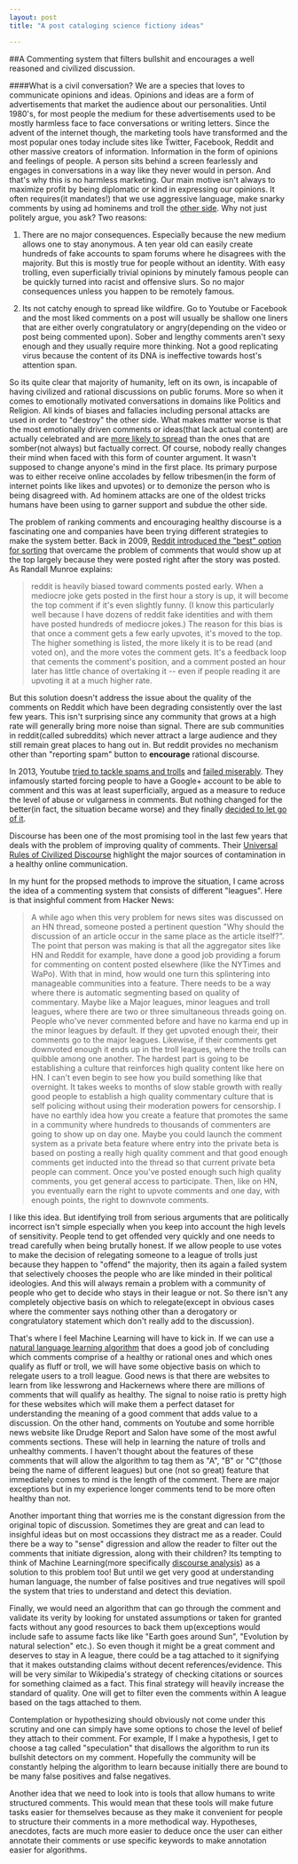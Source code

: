 ```yaml
---
layout: post
title: "A post cataloging science fictiony ideas"

---
```



##A Commenting system that filters bullshit and encourages a well reasoned and civilized discussion.

####What is a civil conversation?
We are a species that loves to communicate opinions and ideas. Opinions and ideas are a form of advertisements that market the audience about our personalities. Until 1980's, for most people the medium for these advertisements used to be mostly harmless face to face conversations or writing letters. Since the advent of the internet though, the marketing tools have transformed and the most popular ones today include sites like Twitter, Facebook, Reddit and other massive creators of information. Information in the form of opinions and feelings of people. A person sits behind a screen fearlessly and engages in conversations in a way like they never would in person. And that's why this is no harmless marketing. Our main motive isn't always to maximize profit by being diplomatic or kind in expressing our opinions. It often requires(it mandates!) that we use aggressive language, make snarky comments by using ad hominems and troll the [other side](https://en.wikipedia.org/wiki/Tribalism). Why not just politely argue, you ask? Two reasons:

1. There are no major consequences. Especially because the new medium allows one to stay anonymous. A ten year old can easily create hundreds of fake accounts to spam forums where he disagrees with the majority. But this is mostly true for people without an identity. With easy trolling, even superficially trivial opinions by minutely famous people can be quickly turned into racist and offensive slurs. So no major consequences unless you happen to be remotely famous. 

2. Its not catchy enough to spread like wildfire. Go to Youtube or Facebook and the most liked comments on a post will usually be shallow one liners that are either overly congratulatory or angry(depending on the video or post being commented upon). Sober and lengthy comments aren't sexy enough and they usually require more thinking. Not a good replicating virus because the content of its DNA is ineffective towards host's attention span. 


So its quite clear that majority of humanity, left on its own, is incapable of having civilized and rational discussions on public forums. More so when it comes to emotionally motivated conversations in domains like Politics and Religion. All kinds of biases and fallacies including personal attacks are used in order to "destroy" the other side. What makes matter worse is that the most emotionally driven comments or ideas(that lack actual content) are actually celebrated and are [more likely to spread](http://papers.ssrn.com/sol3/papers.cfm?abstract_id=1528077) than the ones that are somber(not always) but factually correct. Of course, nobody really changes their mind when faced with this form of counter argument. It wasn't supposed to change anyone's mind in the first place. Its primary purpose was to either receive online accolades by fellow tribesmen(in the form of internet points like likes and upvotes) or to demonize the person who is being disagreed with. Ad hominem attacks are one of the oldest tricks humans have been using to garner support and subdue the other side.

The problem of ranking comments and encouraging healthy discourse is a fascinating one and companies have been trying different strategies to make the system better. Back in 2009, [Reddit introduced the "best" option for sorting](http://www.redditblog.com/2009/10/reddits-new-comment-sorting-system.html) that overcame the problem of comments that would show up at the top largely because they were posted right after the story was posted. As Randall Munroe explains:

>reddit is heavily biased toward comments posted early. When a mediocre joke gets posted in the first hour a story is up, it will become the top comment if it's even slightly funny. (I know this particularly well because I have dozens of reddit fake identities and with them have posted hundreds of mediocre jokes.) The reason for this bias is that once a comment gets a few early upvotes, it's moved to the top. The higher something is listed, the more likely it is to be read (and voted on), and the more votes the comment gets. It's a feedback loop that cements the comment's position, and a comment posted an hour later has little chance of overtaking it -- even if people reading it are upvoting it at a much higher rate.

But this solution doesn't address the issue about the quality of the comments on Reddit which have been degrading consistently over the last few years. This isn't surprising since any community that grows at a high rate will generally bring more noise than signal. There are sub communities in reddit(called subreddits) which never attract a large audience and they still remain great places to hang out in. But reddit provides no mechanism other than "reporting spam" button to **encourage** rational discourse. 

In 2013, Youtube [tried to tackle spams and trolls](http://www.reelseo.com/youtube-comments-system-rolling/) and [failed miserably](http://www.pcmag.com/article2/0,2817,2427715,00.asp). They infamously started forcing people to have a Google+ account to be able to comment and this was at least superficially, argued as a measure to reduce the level of abuse or vulgarness in comments. But nothing changed for the better(in fact, the situation became worse) and they finally [decided to let go of it](http://www.theverge.com/2015/7/27/9047785/youtube-ditching-google-plus-requirement). 

Discourse has been one of the most promising tool in the last few years that deals with the problem of improving quality of comments. Their [Universal Rules of Civilized Discourse](http://blog.discourse.org/2013/03/the-universal-rules-of-civilized-discourse/) highlight the major sources of contamination in a healthy online communication. 

In my hunt for the propsed methods to improve the situation, I came across the idea of a commenting system that consists of different "leagues". Here is that insighful comment from Hacker News:

>A while ago when this very problem for news sites was discussed on an HN thread, someone posted a pertinent question "Why should the discussion of an article occur in the same place as the article itself?". The point that person was making is that all the aggregator sites like HN and Reddit for example, have done a good job providing a forum for commenting on content posted elsewhere (like the NYTimes and WaPo). With that in mind, how would one turn this splintering into manageable communities into a feature. There needs to be a way where there is automatic segmenting based on quality of commentary. Maybe like a Major leagues, minor leagues and troll leagues, where there are two or three simultaneous threads going on. People who've never commented before and have no karma end up in the minor leagues by default. If they get upvoted enough their, their comments go to the major leagues. Likewise, if their comments get downvoted enough it ends up in the troll leagues, where the trolls can quibble among one another.
The hardest part is going to be establishing a culture that reinforces high quality content like here on HN. I can't even begin to see how you build something like that overnight. It takes weeks to months of slow stable growth with really good people to establish a high quality commentary culture that is self policing without using their moderation powers for censorship. I have no earthly idea how you create a feature that promotes the same in a community where hundreds to thousands of commenters are going to show up on day one. Maybe you could launch the comment system as a private beta feature where entry into the private beta is based on posting a really high quality comment and that good enough comments get inducted into the thread so that current private beta people can comment. Once you've posted enough such high quality comments, you get general access to participate. Then, like on HN, you eventually earn the right to upvote comments and one day, with enough points, the right to downvote comments.

I like this idea. But identifying troll from serious arguments that are politically incorrect isn't simple especially when you keep into account the high levels of sensitivity. People tend to get offended very quickly and one needs to tread carefully when being brutally honest. If we allow people to use votes to make the decision of relegating someone to a league of trolls just because they happen to "offend" the majority, then its again a failed system that selectively chooses the people who are like minded in their political ideologies. And this will always remain a problem with a community of people who get to decide who stays in their league or not. So there isn't any completely objective basis on which to relegate(except in obvious cases where the commenter says nothing other than a derogatory or congratulatory statement which don't really add to the discussion). 

That's where I feel Machine Learning will have to kick in. If we can use a [natural language learning algorithm](https://en.wikipedia.org/wiki/Natural_language_processing) that does a good job of concluding which comments comprise of a healthy or rational ones and which ones qualify as fluff or troll, we will have some objective basis on which to relegate users to a troll league. Good news is that there are websites to learn from like lesswrong and Hackernews where there are millions of comments that will qualify as healthy. The signal to noise ratio is pretty high for these websites which will make them a perfect dataset for understanding the meaning of a good comment that adds value to a discussion. On the other hand, comments on Youtube and some horrible news website like Drudge Report and Salon have some of the most awful comments sections. These will help in learning the nature of trolls and unhealthy comments. I haven't thought about the features of  these comments that will allow the algorithm to tag them as "A", "B" or "C"(those being the name of different leagues) but one (not so great) feature that immediately comes to mind is the length of the comment. There are major exceptions but in my experience longer comments tend to be more often healthy than not.

Another important thing that worries me is the constant digression from the original topic of discussion. Sometimes they are great and can lead to insighful ideas but on most occassions they distract me as a reader. Could there be a way to "sense" digression and allow the reader to filter out the comments that initiate digression, along with their children?  Its tempting to think of Machine Learning(more specifically [discourse analysis](https://en.wikipedia.org/wiki/Discourse_analysis)) as a solution to this problem too! But until we get very good at understanding human language, the number of false positives and true negatives will spoil the system that tries to understand and detect this deviation. 

Finally, we would need an algorithm that can go through the comment and validate its verity by looking for unstated assumptions or taken for granted facts without any good resources to back them up(exceptions would include safe to assume facts like like "Earth goes around Sun", "Evolution by natural selection" etc.). So even though it might be a great comment and deserves to stay in A league, there could be a tag attached to it signifying that it makes outstanding claims without decent references/evidence. This will be very similar to Wikipedia's strategy of checking citations or sources for something claimed as a fact. This final strategy will heavily increase the standard of quality. One will get to filter even the comments within A league based on the tags attached to them. 

Contemplation or hypothesizing should obviously not come under this scrutiny and one can simply have some options to chose the level of belief they attach to their comment. For example, If I make a hypothesis, I get to choose a tag called "speculation" that disallows the algorithm to run its bullshit detectors on my comment. Hopefully the community will be constantly helping the algorithm to learn because initially there are bound to be many false positives and false negatives. 


Another idea that we need to look into is tools that allow humans to write structured comments. This would mean that these tools will make future tasks easier for themselves because as they make it convenient for people to structure their comments in a more methodical way. Hypotheses, anecdotes, facts are much more easier to deduce once the user can either annotate their comments or use specific keywords to make annotation easier for algorithms. 